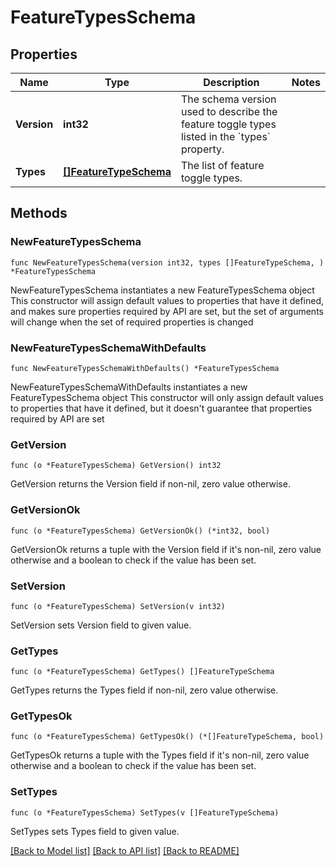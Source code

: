 # FeatureTypesSchema

## Properties

Name | Type | Description | Notes
------------ | ------------- | ------------- | -------------
**Version** | **int32** | The schema version used to describe the feature toggle types listed in the &#x60;types&#x60; property. | 
**Types** | [**[]FeatureTypeSchema**](FeatureTypeSchema.md) | The list of feature toggle types. | 

## Methods

### NewFeatureTypesSchema

`func NewFeatureTypesSchema(version int32, types []FeatureTypeSchema, ) *FeatureTypesSchema`

NewFeatureTypesSchema instantiates a new FeatureTypesSchema object
This constructor will assign default values to properties that have it defined,
and makes sure properties required by API are set, but the set of arguments
will change when the set of required properties is changed

### NewFeatureTypesSchemaWithDefaults

`func NewFeatureTypesSchemaWithDefaults() *FeatureTypesSchema`

NewFeatureTypesSchemaWithDefaults instantiates a new FeatureTypesSchema object
This constructor will only assign default values to properties that have it defined,
but it doesn't guarantee that properties required by API are set

### GetVersion

`func (o *FeatureTypesSchema) GetVersion() int32`

GetVersion returns the Version field if non-nil, zero value otherwise.

### GetVersionOk

`func (o *FeatureTypesSchema) GetVersionOk() (*int32, bool)`

GetVersionOk returns a tuple with the Version field if it's non-nil, zero value otherwise
and a boolean to check if the value has been set.

### SetVersion

`func (o *FeatureTypesSchema) SetVersion(v int32)`

SetVersion sets Version field to given value.


### GetTypes

`func (o *FeatureTypesSchema) GetTypes() []FeatureTypeSchema`

GetTypes returns the Types field if non-nil, zero value otherwise.

### GetTypesOk

`func (o *FeatureTypesSchema) GetTypesOk() (*[]FeatureTypeSchema, bool)`

GetTypesOk returns a tuple with the Types field if it's non-nil, zero value otherwise
and a boolean to check if the value has been set.

### SetTypes

`func (o *FeatureTypesSchema) SetTypes(v []FeatureTypeSchema)`

SetTypes sets Types field to given value.



[[Back to Model list]](../README.md#documentation-for-models) [[Back to API list]](../README.md#documentation-for-api-endpoints) [[Back to README]](../README.md)


